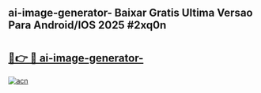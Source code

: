 ## ai-image-generator- Baixar Gratis Ultima Versao Para Android/IOS 2025 #2xq0n

# <h2><a href="https://ainizakaria.my?title=ai-image-generator-&ref=20M">🔗👉 🔴 ai-image-generator-</a></h2>

[![acn](https://github.com/user-attachments/assets/0f9c940e-d8b0-45ae-aac7-cd30a18b3e1c)](https://ainizakaria.my?title=ai-image-generator-&ref=20M)

